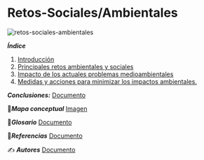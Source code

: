 # Retos-Sociales/Ambientales

![retos-sociales-ambientales](https://datos.gob.es/sites/default/files/styles/image_json_ld/public/blog/image/retos_medio_ambiente_open_data_0.jpg)

_**Índice**_

1. [Introducción](Introducción.md)
2. [Principales retos ambientales y sociales](Principales_retos_ambientales_y_sociales.md)
3. [Impacto de los actuales problemas medioambientales](Impacto_de_los_actuales_problemas_medioambientales.md)
4. [Medidas y acciones para minimizar los impactos ambientales.](Medidas_y_acciones_para_minimizar_los_impactos_ambientales.md) 

_**Conclusiones:**_
[Documento](Conclusiones.md)

🧷_**Mapa conceptual**_
[Imagen](Mapa_Conceptual.drawio.png)

📘_**Glosario**_
[Documento](Glosario.md)

📖_**Referencias**_
[Documento](Referencias.md)

✍️ _**Autores**_
[Documento](Autores.md)
